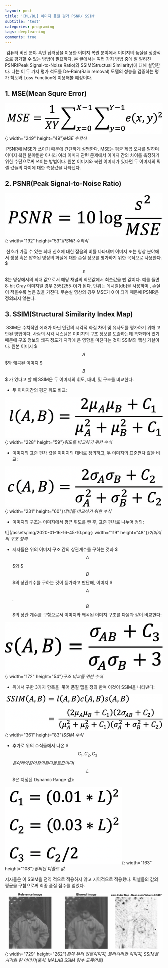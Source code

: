 ```yaml
---
layout: post
title: '[ML/DL] 이미지 품질 평가 PSNR/ SSIM'
subtitle: 'test'
categories: programing
tags: deeplearning
comments: true
---
```

 컴퓨터 비전 분야 혹인 딥러닝을 이용한 이미지 복원 분야에서 이미지의 품질을 정량적으로 평가할 수 있는 방법이 필요하다. 본 글에서는 여러 가지 방법 중에 잘 알려진 PSNR(Peak Signal-to-Noise Ratio)와 SSIM(Structual Similarity)에 대해 설명한다. 나는 이 두 가지 평가 척도를 De-Rain(Rain removal) 모델의 성능을 검증하는 평가 척도와 Loss Function에 이용해볼 예정이다.

## 1\. MSE(Mean Squre Error)

![](/assets/img/2020-01-16-15-29-30.png){: width="249" height="49"}*MSE 수학식*

 PSNR에 MSE가 쓰이기 때문에 간단하게 설명한다. MSE는 평균 제곱 오차를 말하며 이미지 복원 분야뿐만 아니라 여러 이미지 관련 문제에서 이미지 간의 차이를 측정하기 위한 수단으로써 쓰이는 방법이다. 원본 이미지와 복원 이미지가 있다면 두 이미지의 픽셀 값들의 차이에 대한 측정값을 나타낸다.

## 2\. PSNR(Peak Signal-to-Noise Ratio)

![](/assets/img/2020-01-16-16-43-43.png){: width="192" height="53"}*PSNR 수학식*

 신호가 가질 수 있는 최대 신호에 대한 잡음의 비를 나타내며 이미지 또는 영상 분야에서 생성 혹은 압축된 영상의 화질에 대한 손실 정보를 평가하기 위한 목적으로 사용한다. $$$ s $$$는 영상에서의 최대 값으로서 해당 채널의 최댓값에서 최솟값을 뺀 값이다. 예를 들면 8-bit Gray 이미지일 경우 255(255-0)가 된다. 단위는 데시벨\[db\]을 사용하며 , 손실이 적을수록 높은 값을 가진다. 무손실 영상의 경우 MSE가 0 이 되기 때문에 PSNR은 정의되지 않는다.

## 3\. SSIM(Structural Similarity Index Map)

 SSIM은 수치적인 에러가 아닌 인간의 시각적 화질 차이 및 유사도를 평가하기 위해 고안된 방법이다. 사람의 시각 시스템은 이미지의 구조 정보를 도출하는데 특화되어 있기 때문에 구조 정보의 왜곡 정도가 지각에 큰 영향을 미친다는 것이 SSIM의 핵심 가설이다. 원본 이미지 $$$ A $$$와 왜곡된 이미지 $$$ B $$$ 가 있다고 할 때 SSIM은 두 이미지의 휘도, 대비, 및 구조를 비교한다.

-   두 이미지간의 평균 휘도 비교:

![](/assets/img/2020-01-16-16-44-18.png){: width="228" height="59"}*휘도를 비교하기 위한 수식*

-   이미지의 표준 편차 값을 이미지의 대비로 정의하고, 두 이미지의 표준편차 값을 비교:

![](/assets/img/2020-01-16-16-44-51.png){: width="231" height="60"}*대비를 비교하기 위한 수식*

-   이미지의 구조는 이미지에서 평균 휘도를 뺀 후, 표준 편차로 나누어 정의:

![](/assets/img/2020-01-16-16-45-10.png{: width="119" height="48"})*이미지의 구조 정의*

-   저자들은 위의 이미지 구조 간의 상관계수를 구하는 것과 $$$ A $$$와 $$$ B $$$의 상관계수를 구하는 것이 등가라고 판단해, 이미지 $$$ A $$$,$$$ B $$$의 상관 계수를 구함으로서 이미지와 왜곡된 이미지 구조를 다음과 같이 비교한다:

![](/assets/img/2020-01-16-16-45-30.png){: width="172" height="54"}*구조 비교를 위한 수식*

-   위에서 구한 3가지 항목을  묶어 품질 맵을 정의 한며 이것이 SSIM을 나타낸다:

![](/assets/img/2020-01-16-16-46-30.png){: width="361" height="83"}*SSIM 수식*

-   추가로 위의 수식들에서 나온 $$$ C_1,C_2,C_3 $$$은 아래와 같이 정의된 디폴트 값이다($$$ L $$$은 지정된 Dynamic Range 값):

![](/assets/img/2020-01-16-16-46-57.png){: width="163" height="108"}*정의된 디폴트 값*

저자들은 이 SSIM을 전역 적으로 적용하지 않고 지역적으로 적용했다. 픽셀들의 값의 평균을 구함으로써 최종 품질 점수를 얻었다.

![](/assets/img/2020-01-16-16-47-31.png){: width="729" height="262"}*왼쪽 부터 원본이미지, 블러처리한 이미지,  SSIM을 시각화 한 이미지(출처. MALAB SSIM 함수 도큐먼트)*